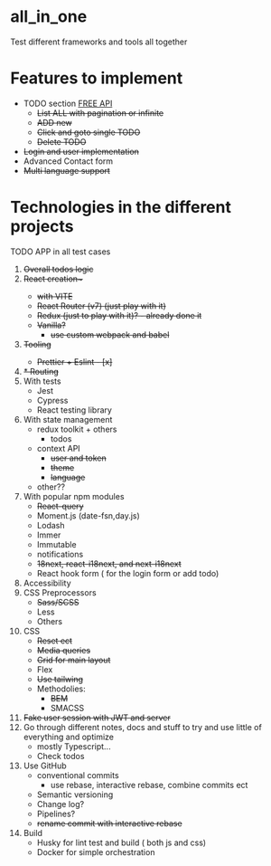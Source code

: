 # all_in_one
Test different frameworks and tools all together

# Features to implement
* TODO section [FREE API](https://dummyjson.com/docs/todos)
    * <del>List ALL with pagination or infinite
    * <del>ADD new
    * <del>Click and goto single TODO
    * <del>Delete TODO
* <del>Login and user implementation
* Advanced Contact form
* <del>Multi language support 

# Technologies in the different projects
TODO APP in all test cases
1.	<del>Overall todos logic
2.	<del>React creation~
    * with VITE
    * React Router (v7) (just play with it)
    * Redux (just to play with it)? - already done it
    * Vanilla?
        * use custom webpack and babel
3.  <del>Tooling
    * Prettier + Eslint - [x]
3.  <del>* Routing
4.	With tests
    * Jest
    * Cypress
    * React testing library 
4. With state management
    * redux toolkit + others
        - todos
    * context API
        - <del>user and token
        - <del>theme
        - <del>language
    * other??
5.	With popular npm modules
    * <del>React-query
    * Moment.js (date-fsn,day.js)
    * Lodash
    * Immer
    * Immutable
    * notifications
    * <del>18next, react-i18next, and next-i18next
    * React hook form ( for the login form or add todo)
6.	Accessibility
7.	CSS Preprocessors
    * <del>Sass/SCSS  
    * Less
    * Others
8.	CSS
    * <del>Reset ect
    * <del>Media queries
    * <del>Grid for main layout
    * Flex
    * <del>Use tailwing
    * Methodolies:
        * <del>BEM
        * SMACSS
9.	<del>Fake user session with JWT and server
9.  Go through different notes, docs and stuff to try and use little of everything and optimize
    * mostly Typescript...
    * Check todos
10.	Use GitHub 
    * conventional commits 
        * use rebase, interactive rebase, combine commits ect
    * Semantic versioning
    * Change log?
    * Pipelines?
    * <del>rename commit with interactive rebase
11.	Build
    * Husky for lint test and build ( both js and css)
    * Docker for simple orchestration